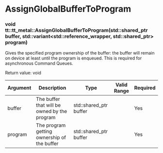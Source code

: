 # AssignGlobalBufferToProgram

### void tt::tt_metal::AssignGlobalBufferToProgram(std::shared_ptr<Buffer> buffer, std::variant<std::reference_wrapper<Program>, std::shared_ptr<Program>> program)

Gives the specified program ownership of the buffer: the buffer will remain on device at least until the program is enqueued. This is required for asynchronous Command Queues.

Return value: void

| Argument      | Description                                  | Type                           | Valid Range      | Required       |
|---------------|----------------------------------------------|--------------------------------|------------------|----------------|
| buffer        | The buffer that will be owned by the program | std::shared_ptr<Buffer> buffer |                  | Yes            |
| program       | The program getting ownership of the buffer  | std::shared_ptr<Buffer> buffer |                  | Yes            |
